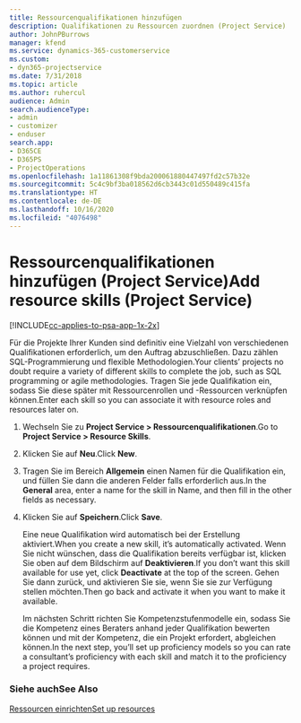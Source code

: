 ```yaml
---
title: Ressourcenqualifikationen hinzufügen
description: Qualifikationen zu Ressourcen zuordnen (Project Service)
author: JohnPBurrows
manager: kfend
ms.service: dynamics-365-customerservice
ms.custom:
- dyn365-projectservice
ms.date: 7/31/2018
ms.topic: article
ms.author: ruhercul
audience: Admin
search.audienceType:
- admin
- customizer
- enduser
search.app:
- D365CE
- D365PS
- ProjectOperations
ms.openlocfilehash: 1a11861308f9bda200061880447497fd2c57b32e
ms.sourcegitcommit: 5c4c9bf3ba018562d6cb3443c01d550489c415fa
ms.translationtype: HT
ms.contentlocale: de-DE
ms.lasthandoff: 10/16/2020
ms.locfileid: "4076498"
---
```

# <a name="add-resource-skills-project-service"></a><span data-ttu-id="8b5ce-103">Ressourcenqualifikationen hinzufügen (Project Service)</span><span class="sxs-lookup"><span data-stu-id="8b5ce-103">Add resource skills (Project Service)</span></span>

[!INCLUDE[cc-applies-to-psa-app-1x-2x](../includes/cc-applies-to-psa-app-1x-2x.md)]

<span data-ttu-id="8b5ce-104">Für die Projekte Ihrer Kunden sind definitiv eine Vielzahl von verschiedenen Qualifikationen erforderlich, um den Auftrag abzuschließen. Dazu zählen SQL-Programmierung und flexible Methodologien.</span><span class="sxs-lookup"><span data-stu-id="8b5ce-104">Your clients’ projects no doubt require a variety of different skills to complete the job, such as SQL programming or agile methodologies.</span></span> <span data-ttu-id="8b5ce-105">Tragen Sie jede Qualifikation ein, sodass Sie diese später mit Ressourcenrollen und -Ressourcen verknüpfen können.</span><span class="sxs-lookup"><span data-stu-id="8b5ce-105">Enter each skill so you can associate it with resource roles and resources later on.</span></span>  
  
1. <span data-ttu-id="8b5ce-106">Wechseln Sie zu **Project Service > Ressourcenqualifikationen**.</span><span class="sxs-lookup"><span data-stu-id="8b5ce-106">Go to **Project Service > Resource Skills**.</span></span>  
  
2. <span data-ttu-id="8b5ce-107">Klicken Sie auf **Neu**.</span><span class="sxs-lookup"><span data-stu-id="8b5ce-107">Click **New**.</span></span>  
  
3. <span data-ttu-id="8b5ce-108">Tragen Sie im Bereich **Allgemein** einen Namen für die Qualifikation ein, und füllen Sie dann die anderen Felder falls erforderlich aus.</span><span class="sxs-lookup"><span data-stu-id="8b5ce-108">In the **General** area, enter a name for the skill in Name, and then fill in the other fields as necessary.</span></span>  
  
4. <span data-ttu-id="8b5ce-109">Klicken Sie auf **Speichern**.</span><span class="sxs-lookup"><span data-stu-id="8b5ce-109">Click **Save**.</span></span>  
  
   <span data-ttu-id="8b5ce-110">Eine neue Qualifikation wird automatisch bei der Erstellung aktiviert.</span><span class="sxs-lookup"><span data-stu-id="8b5ce-110">When you create a new skill, it’s automatically activated.</span></span> <span data-ttu-id="8b5ce-111">Wenn Sie nicht wünschen, dass die Qualifikation bereits verfügbar ist, klicken Sie oben auf dem Bildschirm auf **Deaktivieren**.</span><span class="sxs-lookup"><span data-stu-id="8b5ce-111">If you don’t want this skill available for use yet, click **Deactivate** at the top of the screen.</span></span> <span data-ttu-id="8b5ce-112">Gehen Sie dann zurück, und aktivieren Sie sie, wenn Sie sie zur Verfügung stellen möchten.</span><span class="sxs-lookup"><span data-stu-id="8b5ce-112">Then go back and activate it when you want to make it available.</span></span>  
  
   <span data-ttu-id="8b5ce-113">Im nächsten Schritt richten Sie Kompetenzstufenmodelle ein, sodass Sie die Kompetenz eines Beraters anhand jeder Qualifikation bewerten können und mit der Kompetenz, die ein Projekt erfordert, abgleichen können.</span><span class="sxs-lookup"><span data-stu-id="8b5ce-113">In the next step, you’ll set up proficiency models so you can rate a consultant’s proficiency with each skill and match it to the proficiency a project requires.</span></span>  
  
### <a name="see-also"></a><span data-ttu-id="8b5ce-114">Siehe auch</span><span class="sxs-lookup"><span data-stu-id="8b5ce-114">See Also</span></span>  
 [<span data-ttu-id="8b5ce-115">Ressourcen einrichten</span><span class="sxs-lookup"><span data-stu-id="8b5ce-115">Set up resources</span></span>](../psa/set-up-resources.md)
